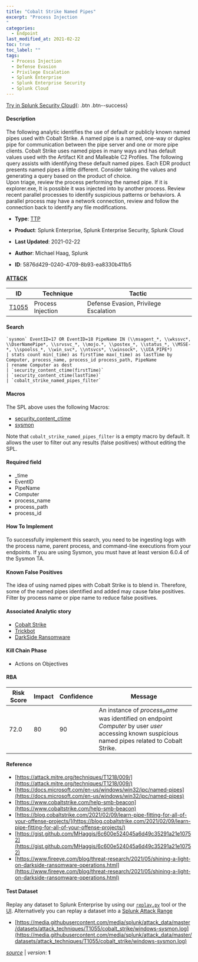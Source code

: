 ```yaml
---
title: "Cobalt Strike Named Pipes"
excerpt: "Process Injection
"
categories:
  - Endpoint
last_modified_at: 2021-02-22
toc: true
toc_label: ""
tags:
  - Process Injection
  - Defense Evasion
  - Privilege Escalation
  - Splunk Enterprise
  - Splunk Enterprise Security
  - Splunk Cloud
---
```




[Try in Splunk Security Cloud](https://www.splunk.com/en_splunk_app_enrichmentus/cyber-security.html){: .btn .btn--success}

#### Description

The following analytic identifies the use of default or publicly known named pipes used with Cobalt Strike. A named pipe is a named, one-way or duplex pipe for communication between the pipe server and one or more pipe clients. Cobalt Strike uses named pipes in many ways and has default values used with the Artifact Kit and Malleable C2 Profiles. The following query assists with identifying these default named pipes. Each EDR product presents named pipes a little different. Consider taking the values and generating a query based on the product of choice. \
Upon triage, review the process performing the named pipe. If it is explorer.exe, It is possible it was injected into by another process. Review recent parallel processes to identify suspicious patterns or behaviors. A parallel process may have a network connection, review and follow the connection back to identify any file modifications.

- **Type**: [TTP](https://github.com/splunk/security_content/wiki/object-Analytic-Types)
- **Product**: Splunk Enterprise, Splunk Enterprise Security, Splunk Cloud


- **Last Updated**: 2021-02-22
- **Author**: Michael Haag, Splunk
- **ID**: 5876d429-0240-4709-8b93-ea8330b411b5


#### [ATT&CK](https://attack.mitre.org/)

| ID             | Technique        |  Tactic             |
| -------------- | ---------------- |-------------------- |
| [T1055](https://attack.mitre.org/techniques/T1055/) | Process Injection | Defense Evasion, Privilege Escalation |

#### Search

```
`sysmon` EventID=17 OR EventID=18 PipeName IN (\\msagent_*, \\wkssvc*, \\DserNamePipe*, \\srvsvc_*, \\mojo.*, \\postex_*, \\status_*, \\MSSE-*, \\spoolss_*, \\win_svc*, \\ntsvcs*, \\winsock*, \\UIA_PIPE*) 
| stats count min(_time) as firstTime max(_time) as lastTime by Computer, process_name, process_id process_path, PipeName 
| rename Computer as dest 
| `security_content_ctime(firstTime)` 
| `security_content_ctime(lastTime)` 
| `cobalt_strike_named_pipes_filter`
```

#### Macros
The SPL above uses the following Macros:
* [security_content_ctime](https://github.com/splunk/security_content/blob/develop/macros/security_content_ctime.yml)
* [sysmon](https://github.com/splunk/security_content/blob/develop/macros/sysmon.yml)

Note that `cobalt_strike_named_pipes_filter` is a empty macro by default. It allows the user to filter out any results (false positives) without editing the SPL.

#### Required field
* _time
* EventID
* PipeName
* Computer
* process_name
* process_path
* process_id


#### How To Implement
To successfully implement this search, you need to be ingesting logs with the process name, parent process, and command-line executions from your endpoints. If you are using Sysmon, you must have at least version 6.0.4 of the Sysmon TA.

#### Known False Positives
The idea of using named pipes with Cobalt Strike is to blend in. Therefore, some of the named pipes identified and added may cause false positives. Filter by process name or pipe name to reduce false positives.

#### Associated Analytic story
* [Cobalt Strike](/stories/cobalt_strike)
* [Trickbot](/stories/trickbot)
* [DarkSide Ransomware](/stories/darkside_ransomware)


#### Kill Chain Phase
* Actions on Objectives



#### RBA

| Risk Score  | Impact      | Confidence   | Message      |
| ----------- | ----------- |--------------|--------------|
| 72.0 | 80 | 90 | An instance of $process_name$ was identified on endpoint $Computer$ by user $user$ accessing known suspicious named pipes related to Cobalt Strike. |




#### Reference

* [https://attack.mitre.org/techniques/T1218/009/](https://attack.mitre.org/techniques/T1218/009/)
* [https://docs.microsoft.com/en-us/windows/win32/ipc/named-pipes](https://docs.microsoft.com/en-us/windows/win32/ipc/named-pipes)
* [https://www.cobaltstrike.com/help-smb-beacon](https://www.cobaltstrike.com/help-smb-beacon)
* [https://blog.cobaltstrike.com/2021/02/09/learn-pipe-fitting-for-all-of-your-offense-projects/](https://blog.cobaltstrike.com/2021/02/09/learn-pipe-fitting-for-all-of-your-offense-projects/)
* [https://gist.github.com/MHaggis/6c600e524045a6d49c35291a21e10752](https://gist.github.com/MHaggis/6c600e524045a6d49c35291a21e10752)
* [https://www.fireeye.com/blog/threat-research/2021/05/shining-a-light-on-darkside-ransomware-operations.html](https://www.fireeye.com/blog/threat-research/2021/05/shining-a-light-on-darkside-ransomware-operations.html)



#### Test Dataset
Replay any dataset to Splunk Enterprise by using our [`replay.py`](https://github.com/splunk/attack_data#using-replaypy) tool or the [UI](https://github.com/splunk/attack_data#using-ui).
Alternatively you can replay a dataset into a [Splunk Attack Range](https://github.com/splunk/attack_range#replay-dumps-into-attack-range-splunk-server)


* [https://media.githubusercontent.com/media/splunk/attack_data/master/datasets/attack_techniques/T1055/cobalt_strike/windows-sysmon.log](https://media.githubusercontent.com/media/splunk/attack_data/master/datasets/attack_techniques/T1055/cobalt_strike/windows-sysmon.log)



[*source*](https://github.com/splunk/security_content/tree/develop/detections/endpoint/cobalt_strike_named_pipes.yml) \| *version*: **1**